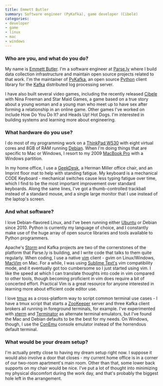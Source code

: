 ```yaml
---
title: Emmett Butler
summary: Software engineer (PyKafka), game developer (Cibele)
categories:
- developer
- game
- linux
- mac
- windows
---
```


### Who are you, and what do you do?

My name is [Emmett Butler](http://emmettbutler.com/ "Emmett's website."). I'm a software engineer at [Parse.ly][] where I build data collection infrastructure and maintain open source projects related to that work. I'm the maintainer of [PyKafka][], an open source [Python][] client library for the [Kafka][] distributed log processing server.

I have also built several video games, including the recently released [Cibele][] with Nina Freeman and Star Maid Games, a game based on a true story about a young woman and a young man who meet up to have sex after forming a relationship in an online game. Other games I've worked on include How Do You Do It? and Heads Up! Hot Dogs. I'm interested in building systems and learning more about engineering.

### What hardware do you use?

I do most of my programming work on a [ThinkPad W530][thinkpad-w530] with eight virtual cores and 8GB of RAM running [Debian][]. When I'm doing things that are specific to Mac or Windows, I resort to my 2009 [MacBook Pro][macbook-pro] with a Windows partition.

In my home office, I use a [GeekDesk][], a Herman Miller office chair, and an Imprint floor mat to help with standing fatigue. My keyboard is a mechanical CODE Keyboard - mechanical switches cause less typing fatigue over time, which I find to be the most important improvement over standard keyboards. Along the same lines, I've got a thumb-controlled trackball instead of a standard mouse, and a single large monitor that I use instead of the laptop's screen.

### And what software?

I love Debian-flavored Linux, and I've been running either [Ubuntu][] or Debian since 2010. Python is currently my language of choice, and I constantly make use of the huge array of open source libraries and tools available to Python programmers.

Apache's [Storm][] and Kafka projects are two of the cornerstones of the platform that Parse.ly is building, and I write code that talks to them quite regularly. When coding, I use a native [vim][] client - gvim on Linux/Windows, [MacVim][] on Mac. For a while, I was using [Sublime Text's][sublime-text] vim compatibility mode, and it eventually got too cumbersome so I just started using vim. I like the speed at which I can translate thoughts into code in vim compared to other tools, though becoming proficient in vim does require a bit of concerted effort. Practical Vim is a great resource for anyone interested in learning more about efficient code editor use.

I love [tmux][] as a cross-platform way to script common terminal use cases - I have a tmux script that starts a [ZooKeeper][] server and three Kafka client brokers all running in foreground terminals, for example. I've experimented with [xterm][] and [Terminator][] as alternate terminal emulators, but I've found the Mac and Debian defaults to be the best for my needs. On Windows, though, I use the [ConEmu][] console emulator instead of the horrendous default terminal.

### What would be your dream setup?

I'm actually pretty close to having my dream setup right now. I suppose it would also involve a door that closes - my current home office is in a corner of our two-room apartment's main room. Other than that, some lower back supports on my chair would be nice. I've put a lot of thought into minimizing my physical discomfort during the work day, and that's probably the biggest hole left in the arrangement.

[cibele]: http://ninasays.so/cibele/ "A video game about love, sex and the Internet."
[conemu]: https://conemu.github.io/ "A terminal client for Windows."
[debian]: https://www.debian.org/ "A Linux distribution."
[geekdesk]: https://www.geekdesk.com/ "An electronic, height-adjustable desk."
[kafka]: https://kafka.apache.org/ "A distributed messaging system."
[macbook-pro]: https://www.apple.com/macbook-pro/ "A laptop."
[macvim]: https://github.com/macvim-dev/macvim "A Mac GUI port of vim."
[parse.ly]: http://www.parsely.com/ "A digtial media analytics service."
[pykafka]: https://github.com/parsely/pykafka "A Python Kafka client."
[python]: https://www.python.org/ "An interpreted scripting language."
[storm]: http://storm.apache.org/ "A realtime distributed processing system."
[sublime-text]: http://www.sublimetext.com/ "A coder's text editor."
[terminator]: https://code.google.com/archive/p/jessies/wikis/Terminator.wiki "A terminal client."
[thinkpad-w530]: http://shop.lenovo.com/us/en/laptops/thinkpad/w-series/w530/ "A 15.6 inch PC laptop."
[tmux]: https://sourceforge.net/projects/tmux/ "A terminal multiplexer, similar to screen."
[ubuntu]: https://www.ubuntu.com/ "A Unix distribution."
[vim]: https://www.vim.org/ "A command-line text editor."
[xterm]: https://en.wikipedia.org/wiki/Xterm "Terminal software for the X Window System."
[zookeeper]: https://zookeeper.apache.org/ "A distributed configuration system."
